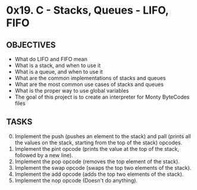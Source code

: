 # 0x19. C - Stacks, Queues - LIFO, FIFO
## OBJECTIVES
* What do LIFO and FIFO mean
* What is a stack, and when to use it
* What is a queue, and when to use it
* What are the common implementations of stacks and queues
* What are the most common use cases of stacks and queues
* What is the proper way to use global variables
* The goal of this project is to create an interpreter for Monty ByteCodes files
## TASKS
0. Implement the push (pushes an element to the stack) and pall (prints all the values on the stack, starting from the top of the stack) opcodes.
1. Implement the pint opcode (prints the value at the top of the stack, followed by a new line).
2. Implement the pop opcode (removes the top element of the stack).
3. Implement the swap opcode (swaps the top two elements of the stack).
4. Implement the add opcode (adds the top two elements of the stack).
5. Implement the nop opcode (Doesn't do anything).
